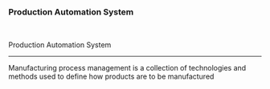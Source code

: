 ### Production Automation System
<br>

Production Automation System
<br> <hr>


Manufacturing process management is a collection of technologies and methods used to define how products are to be manufactured
